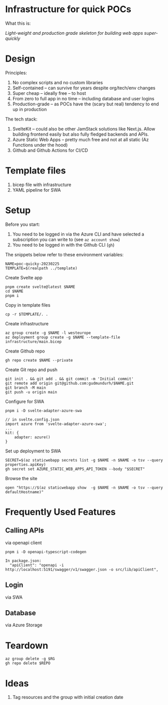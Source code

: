# Infrastructure for quick POCs

What this is:

_Light-weight and production grade skeleton for building web apps super-quickly_

# Design

Principles:

1. No complex scripts and no custom libraries
2. Self-contained – can survive for years despite org/tech/env changes
3. Super cheap – ideally free – to host
4. From zero to full app in no time – including database and user logins
5. Production-grade – as POCs have the (scary but real) tendency to end up in production

The tech stack:

1. SvelteKit – could also be other JamStack solutions like Next.js. Allow building frontend easily but also fully fledged backends and APIs.
2. Azure Static Web Apps – pretty much free and not at all static (Az Functions under the hood)
3. Github and Github Actions for CI/CD


# Template files

1. bicep file with infrastructure
2. YAML pipeline for SWA

# Setup

Before you start:

1. You need to be logged in via the Azure CLI and have selected a subscription you can write to (see `az account show`)
2. You need to be logged in with the Github CLI (`gh`)

The snippets below refer to these environment variables:

    NAME=poc-quicky-20230225
    TEMPLATE=$(realpath ../template)

Create Svelte app

    pnpm create svelte@latest $NAME 
    cd $NAME
    pnpm i

Copy in template files

    cp -r $TEMPLATE/. .

Create infrastructure

    az group create -g $NAME -l westeurope
    az deployment group create -g $NAME --template-file infrastructure/main.bicep

Create Github repo

    gh repo create $NAME --private

Create Git repo and push

    git init . && git add . && git commit -m 'Initial commit'
    git remote add origin git@github.com:gudmundurh/$NAME.git
    git branch -M main
    git push -u origin main

Configure for SWA

    pnpm i -D svelte-adapter-azure-swa

    // in svelte.config.json
    import azure from 'svelte-adapter-azure-swa';
    ...
    kit: {
        adapter: azure()
    }

Set up deployment to SWA

    SECRET=$(az staticwebapp secrets list -g $NAME -n $NAME -o tsv --query properties.apiKey)
    gh secret set AZURE_STATIC_WEB_APPS_API_TOKEN --body "$SECRET"

Browse the site

    open "https://$(az staticwebapp show  -g $NAME -n $NAME -o tsv --query defaultHostname)"

# Frequently Used Features

## Calling APIs

via openapi client

    pnpm i -D openapi-typescript-codegen
    
    In package.json:
      "apiClient": "openapi -i http://localhost:5191/swagger/v1/swagger.json -o src/lib/apiClient",

## Login

via SWA

## Database

via Azure Storage


# Teardown

    az group delete -g $RG
    gh repo delete $REPO 


# Ideas

1. Tag resources and the group with initial creation date
